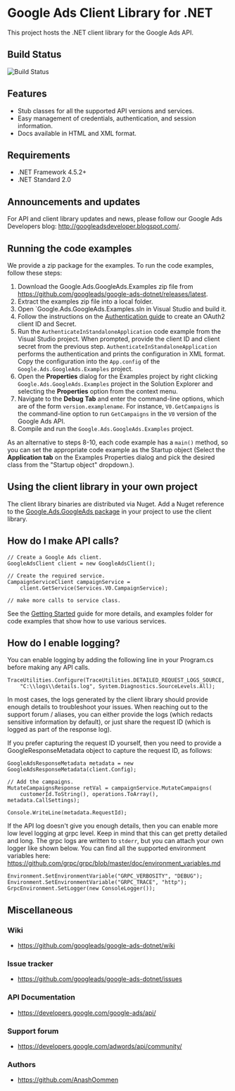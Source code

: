 # Google Ads Client Library for .NET

This project hosts the .NET client library for the Google Ads API.

## Build Status

![Build Status](https://storage.googleapis.com/gaa-clientlibs/badges/google-ads-dotnet/buildstatus_windows.png)

## Features

- Stub classes for all the supported API versions and services.
- Easy management of credentials, authentication, and session information.
- Docs available in HTML and XML format.

## Requirements

- .NET Framework 4.5.2+
- .NET Standard 2.0

## Announcements and updates

For API and client library updates and news, please follow our Google
 Ads Developers blog: http://googleadsdeveloper.blogspot.com/.


## Running the code examples

We provide a zip package for the examples. To run the code examples,
 follow these steps:

1. Download the Google.Ads.GoogleAds.Examples zip file from
 https://github.com/googleads/google-ads-dotnet/releases/latest.
1. Extract the examples zip file into a local folder.
1. Open `Google.Ads.GoogleAds.Examples.sln in Visual Studio and build it.
1. Follow the instructions on the
[Authentication guide](https://developers.google.com/google-ads/api/docs/oauth/cloud-project)
 to create an OAuth2 client ID and Secret.
1. Run the `AuthenticateInStandaloneApplication` code example from the
 Visual Studio project. When prompted, provide the client ID and client secret
 from the previous step. `AuthenticateInStandaloneApplication` performs
 the authentication and prints the configuration in XML format. Copy the
 configuration into the `App.config` of the `Google.Ads.GoogleAds.Examples`
 project.
1. Open the **Properties** dialog for the Examples project by
 right clicking `Google.Ads.GoogleAds.Examples` project in the Solution
 Explorer and selecting the **Properties** option from the context
 menu.
1. Navigate to the **Debug Tab** and enter the command-line options,
 which are of the form `version.examplename`. For instance,
 `V0.GetCampaigns` is the command-line option to run `GetCampaigns`
 in the `V0` version of the Google Ads API.
1. Compile and run the `Google.Ads.GoogleAds.Examples` project.

As an alternative to steps 8-10, each code example has a `main()`
method, so you can set the appropriate code example as the Startup
object (Select the **Application tab** on the Examples Properties dialog
 and pick the desired class from the "Startup object" dropdown.).


## Using the client library in your own project


The client library binaries are distributed via Nuget. Add a Nuget
 reference to the [Google.Ads.GoogleAds package](https://www.nuget.org/packages/Google.Ads.GoogleAds)
 in your project to use the client library.


## How do I make API calls?

```
// Create a Google Ads client.
GoogleAdsClient client = new GoogleAdsClient();

// Create the required service.
CampaignServiceClient campaignService =
    client.GetService(Services.V0.CampaignService);

// make more calls to service class.
```

See the [Getting Started](https://github.com/googleads/google-ads-dotnet/wiki/Getting-started) guide
for more details, and examples folder for code examples that show how to use various services.

## How do I enable logging?

You can enable logging by adding the following line in your Program.cs before making any API calls.

```
TraceUtilities.Configure(TraceUtilities.DETAILED_REQUEST_LOGS_SOURCE,
    "C:\\logs\\details.log", System.Diagnostics.SourceLevels.All);
```

In most cases, the logs generated by the client library should provide enough details to troubleshoot
your issues. When reaching out to the support forum / aliases, you can either provide the logs (which
redacts sensitive information by default), or just share the request ID (which is logged as part of
the response log).

If you prefer capturing the request ID yourself, then you need to provide a GoogleResponseMetadata object
to capture the request ID, as follows:

```
GoogleAdsResponseMetadata metadata = new GoogleAdsResponseMetadata(client.Config);

// Add the campaigns.
MutateCampaignsResponse retVal = campaignService.MutateCampaigns(
    customerId.ToString(), operations.ToArray(), metadata.CallSettings);

Console.WriteLine(metadata.RequestId);
```

If the API log doesn't give you enough details, then you can enable more low level logging at grpc
level. Keep in mind that this can get pretty detailed and long. The grpc logs are written to
`stderr`, but you can attach your own logger like shown below. You can find all the supported
environment variables here:
https://github.com/grpc/grpc/blob/master/doc/environment_variables.md

```
Environment.SetEnvironmentVariable("GRPC_VERBOSITY", "DEBUG");
Environment.SetEnvironmentVariable("GRPC_TRACE", "http");
GrpcEnvironment.SetLogger(new ConsoleLogger());
```

## Miscellaneous


### Wiki

- https://github.com/googleads/google-ads-dotnet/wiki

### Issue tracker

- https://github.com/googleads/google-ads-dotnet/issues

### API Documentation

- https://developers.google.com/google-ads/api/

### Support forum

- https://developers.google.com/adwords/api/community/

### Authors

- https://github.com/AnashOommen
